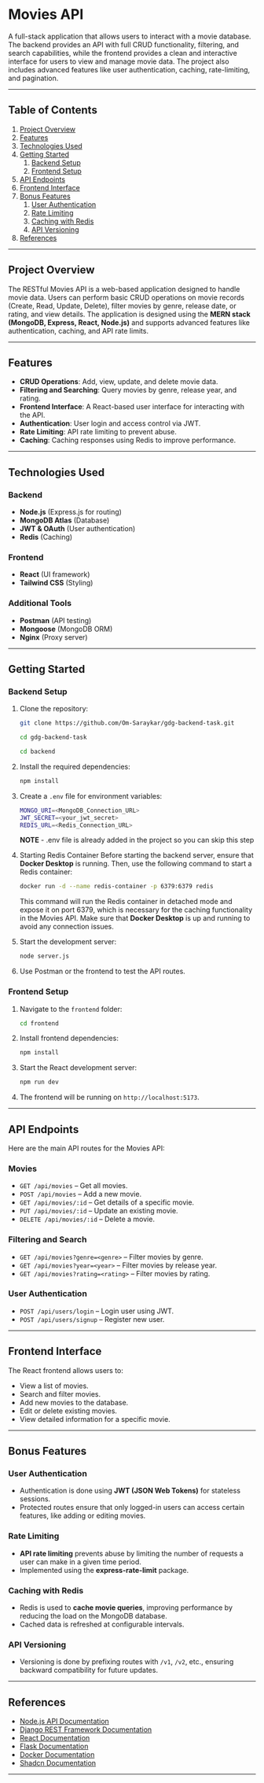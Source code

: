 # Movies API

A full-stack application that allows users to interact with a movie database. The backend provides an API with full CRUD functionality, filtering, and search capabilities, while the frontend provides a clean and interactive interface for users to view and manage movie data. The project also includes advanced features like user authentication, caching, rate-limiting, and pagination.

---

## **Table of Contents**
1. [Project Overview](#project-overview)
2. [Features](#features)
3. [Technologies Used](#technologies-used)
4. [Getting Started](#getting-started)
    1. [Backend Setup](#backend-setup)
    2. [Frontend Setup](#frontend-setup)
5. [API Endpoints](#api-endpoints)
6. [Frontend Interface](#frontend-interface)
7. [Bonus Features](#bonus-features)
    1. [User Authentication](#user-authentication)
    2. [Rate Limiting](#rate-limiting)
    3. [Caching with Redis](#caching-with-redis)
    4. [API Versioning](#api-versioning)
8. [References](#references)

---

## **Project Overview**

The RESTful Movies API is a web-based application designed to handle movie data. Users can perform basic CRUD operations on movie records (Create, Read, Update, Delete), filter movies by genre, release date, or rating, and view details. The application is designed using the **MERN stack (MongoDB, Express, React, Node.js)** and supports advanced features like authentication, caching, and API rate limits.

---

## **Features**

- **CRUD Operations**: Add, view, update, and delete movie data.
- **Filtering and Searching**: Query movies by genre, release year, and rating.
- **Frontend Interface**: A React-based user interface for interacting with the API.
- **Authentication**: User login and access control via JWT.
- **Rate Limiting**: API rate limiting to prevent abuse.
- **Caching**: Caching responses using Redis to improve performance.

---

## **Technologies Used**

### **Backend**
- **Node.js** (Express.js for routing)
- **MongoDB Atlas** (Database)
- **JWT & OAuth** (User authentication)
- **Redis** (Caching)
  
### **Frontend**
- **React** (UI framework)
- **Tailwind CSS** (Styling)

### **Additional Tools**
- **Postman** (API testing)
- **Mongoose** (MongoDB ORM)
- **Nginx** (Proxy server)
  
---

## **Getting Started**

### **Backend Setup**

1. Clone the repository:
   ```bash
   git clone https://github.com/Om-Saraykar/gdg-backend-task.git
   ```
   ```bash
   cd gdg-backend-task
   ```
   ```bash
   cd backend
   ```

2. Install the required dependencies:
   ```bash
   npm install
   ```

3. Create a `.env` file for environment variables:
   ```bash
   MONGO_URI=<MongoDB_Connection_URL>
   JWT_SECRET=<your_jwt_secret>
   REDIS_URL=<Redis_Connection_URL>
   ```
   **NOTE** - .env file is already added in the project so you can skip this step

4. Starting Redis Container
    Before starting the backend server, ensure that **Docker Desktop** is running. Then, use the following command to start a Redis container:
    ```bash
    docker run -d --name redis-container -p 6379:6379 redis
    ```
    This command will run the Redis container in detached mode and expose it on port 6379, which is necessary for the caching functionality in the Movies API.
    Make sure that **Docker Desktop** is up and running to avoid any connection issues.


5. Start the development server:
   ```bash
   node server.js
   ```

5. Use Postman or the frontend to test the API routes.

### **Frontend Setup**

1. Navigate to the `frontend` folder:
   ```bash
   cd frontend
   ```

2. Install frontend dependencies:
   ```bash
   npm install
   ```

3. Start the React development server:
   ```bash
   npm run dev
   ```

4. The frontend will be running on `http://localhost:5173`.

---

## **API Endpoints**

Here are the main API routes for the Movies API:

### **Movies**
- `GET /api/movies` – Get all movies.
- `POST /api/movies` – Add a new movie.
- `GET /api/movies/:id` – Get details of a specific movie.
- `PUT /api/movies/:id` – Update an existing movie.
- `DELETE /api/movies/:id` – Delete a movie.

### **Filtering and Search**
- `GET /api/movies?genre=<genre>` – Filter movies by genre.
- `GET /api/movies?year=<year>` – Filter movies by release year.
- `GET /api/movies?rating=<rating>` – Filter movies by rating.

### **User Authentication**
- `POST /api/users/login` – Login user using JWT.
- `POST /api/users/signup` – Register new user.

---

## **Frontend Interface**

The React frontend allows users to:
- View a list of movies.
- Search and filter movies.
- Add new movies to the database.
- Edit or delete existing movies.
- View detailed information for a specific movie.

---

## **Bonus Features**

### **User Authentication**
- Authentication is done using **JWT (JSON Web Tokens)** for stateless sessions.
- Protected routes ensure that only logged-in users can access certain features, like adding or editing movies.

### **Rate Limiting**
- **API rate limiting** prevents abuse by limiting the number of requests a user can make in a given time period.
- Implemented using the **express-rate-limit** package.

### **Caching with Redis**
- Redis is used to **cache movie queries**, improving performance by reducing the load on the MongoDB database.
- Cached data is refreshed at configurable intervals.

### **API Versioning**
- Versioning is done by prefixing routes with `/v1`, `/v2`, etc., ensuring backward compatibility for future updates.

---

## **References**

- [Node.js API Documentation](https://nodejs.org/en/docs/)
- [Django REST Framework Documentation](https://www.django-rest-framework.org/)
- [React Documentation](https://reactjs.org/docs/getting-started.html)
- [Flask Documentation](https://flask.palletsprojects.com/)
- [Docker Documentation](https://docs.docker.com/)
- [Shadcn Documentation](https://shadcn.dev/)

---
